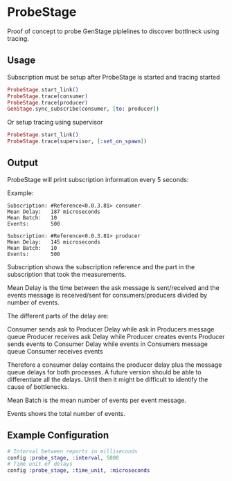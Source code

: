 # ProbeStage

Proof of concept to probe GenStage piplelines to discover bottlneck using
tracing.

## Usage

Subscription must be setup after ProbeStage is started and tracing started
```elixir
ProbeStage.start_link()
ProbeStage.trace(consumer)
ProbeStage.trace(producer)
GenStage.sync_subscribe(consumer, [to: producer])
```

Or setup tracing using supervisor
```elixir
ProbeStage.start_link()
ProbeStage.trace(supervisor, [:set_on_spawn])
```

## Output

ProbeStage will print subscription information every 5 seconds:

Example:
```
Subscription: #Reference<0.0.3.81> consumer
Mean Delay:   187 microseconds
Mean Batch:   10
Events:       500

Subscription: #Reference<0.0.3.81> producer
Mean Delay:   145 microseconds
Mean Batch:   10
Events:       500
```

Subscription shows the subscription reference and the part in the subscription
that took the measurements.

Mean Delay is the time between the ask message is sent/received and the events
message is received/sent for consumers/producers divided by number of events.

The different parts of the delay are:

Consumer sends ask to Producer
Delay while ask in Producers message queue
Producer receives ask
Delay while Producer creates events
Producer sends events to Consumer
Delay while events in Consumers message queue
Consumer receives events

Therefore a consumer delay contains the producer delay plus the message queue
delays for both processes. A future version should be able to differentiate
all the delays. Until then it might be difficult to identify the cause of
bottlenecks.

Mean Batch is the mean number of events per event message.

Events shows the total number of events.

## Example Configuration
```elixir
# Interval between reports in milliseconds
config :probe_stage, :interval, 5000
# Time unit of delays
config :probe_stage, :time_unit, :microseconds
```
